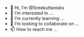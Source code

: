 - 👋 Hi, I’m @Sreekuttanisks
- 👀 I’m interested in ...
- 🌱 I’m currently learning ...
- 💞️ I’m looking to collaborate on ...
- 📫 How to reach me ...

<!---
Sreekuttanisks/Sreekuttanisks is a ✨ special ✨ repository because its `README.md` (this file) appears on your GitHub profile.
You can click the Preview link to take a look at your changes.
--->

